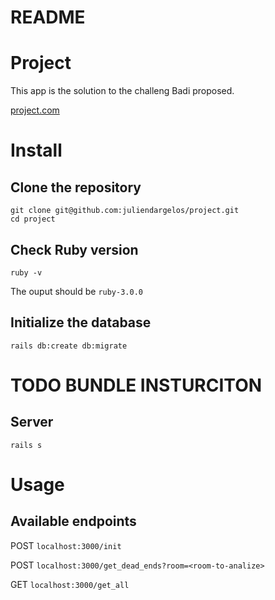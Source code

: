 # README
# Project
This app is the solution to the challeng Badi proposed.

[project.com](github_url)

# Install

## Clone the repository

```shell
git clone git@github.com:juliendargelos/project.git
cd project
```

## Check Ruby version

```shell
ruby -v
```

The ouput should be `ruby-3.0.0`


## Initialize the database

```shell
rails db:create db:migrate
```

# TODO BUNDLE INSTURCITON
## Server

```shell
rails s
```

# Usage

## Available endpoints

POST `localhost:3000/init`

POST `localhost:3000/get_dead_ends?room=<room-to-analize>`

GET `localhost:3000/get_all`
